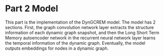 # Part 2 Model

This part is the implementation of the DynGCREM model. The model has 2 sections. First, the graph convolution network layer extracts the structure information of each dynamic graph snapshot, and then the Long Short Term Memory autoencoder network in the recurrent neural network layer learns the temporal information of the dynamic graph. Eventually, the model outputs embeddings for nodes in a dynamic graph.
